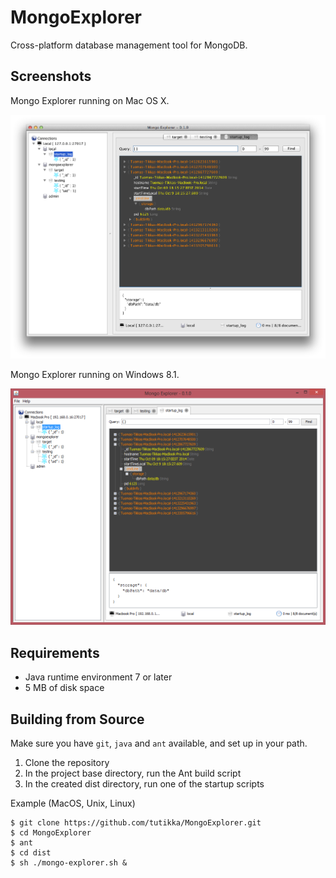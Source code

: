 MongoExplorer
=============

Cross-platform database management tool for MongoDB.

Screenshots
-----------

Mongo Explorer running on Mac OS X.

![ScreenShot](/screenshots/ss_1.png)

Mongo Explorer running on Windows 8.1.

![ScreenShot](/screenshots/ss_2.png)

Requirements
------------

- Java runtime environment 7 or later
- 5 MB of disk space

Building from Source
--------------------

Make sure you have ``git``, ``java`` and ``ant`` available, and set up in your path.

1. Clone the repository
2. In the project base directory, run the Ant build script
3. In the created dist directory, run one of the startup scripts

Example (MacOS, Unix, Linux)

```
$ git clone https://github.com/tutikka/MongoExplorer.git
$ cd MongoExplorer
$ ant
$ cd dist
$ sh ./mongo-explorer.sh &
```